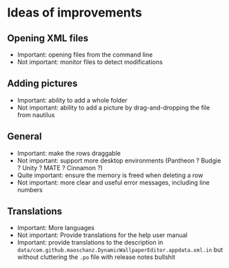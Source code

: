 # Ideas of improvements

## Opening XML files

- Important: opening files from the command line
- Not important: monitor files to detect modifications

## Adding pictures

- Important: ability to add a whole folder
- Not important: ability to add a picture by drag-and-dropping the file from nautilus

## General

- Important: make the rows draggable
- Not important: support more desktop environments (Pantheon ? Budgie ? Unity ? MATE ? Cinnamon ?)
- Quite important: ensure the memory is freed when deleting a row
- Not important: more clear and useful error messages, including line numbers

## Translations

- Important: More languages
- Not important: Provide translations for the help user manual
- Important: provide translations to the description in `data/com.github.maoschanz.DynamicWallpaperEditor.appdata.xml.in` but without cluttering the `.po` file with release notes bullshit

